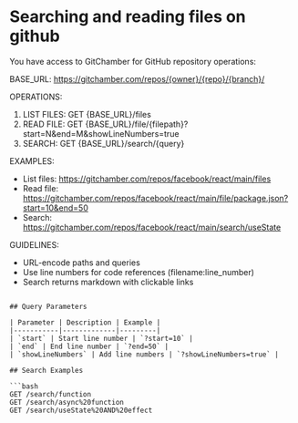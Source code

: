 # Searching and reading files on github

You have access to GitChamber for GitHub repository operations:

BASE_URL: https://gitchamber.com/repos/{owner}/{repo}/{branch}/

OPERATIONS:

1. LIST FILES: GET {BASE_URL}/files
2. READ FILE: GET {BASE_URL}/file/{filepath}?start=N&end=M&showLineNumbers=true
3. SEARCH: GET {BASE_URL}/search/{query}

EXAMPLES:

- List files: https://gitchamber.com/repos/facebook/react/main/files
- Read file: https://gitchamber.com/repos/facebook/react/main/file/package.json?start=10&end=50
- Search: https://gitchamber.com/repos/facebook/react/main/search/useState

GUIDELINES:

- URL-encode paths and queries
- Use line numbers for code references (filename:line_number)
- Search returns markdown with clickable links

````

## Query Parameters

| Parameter | Description | Example |
|-----------|-------------|---------|
| `start` | Start line number | `?start=10` |
| `end` | End line number | `?end=50` |
| `showLineNumbers` | Add line numbers | `?showLineNumbers=true` |

## Search Examples

```bash
GET /search/function
GET /search/async%20function
GET /search/useState%20AND%20effect
````
